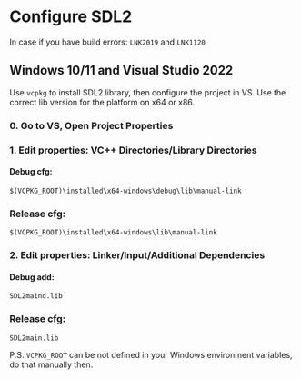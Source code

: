 # Configure SDL2

In case if you have build errors: `LNK2019` and `LNK1120`

## Windows 10/11 and Visual Studio 2022

Use `vcpkg` to install SDL2 library, then configure the project in VS.
Use the correct lib version for the platform on x64 or x86.

### 0. Go to VS, Open Project Properties
### 1. Edit properties: VC++ Directories/Library Directories

#### Debug cfg:
`$(VCPKG_ROOT)\installed\x64-windows\debug\lib\manual-link`

### Release cfg:
`$(VCPKG_ROOT)\installed\x64-windows\lib\manual-link`

### 2. Edit properties: Linker/Input/Additional Dependencies

#### Debug add:
`SDL2maind.lib`

### Release cfg:
`SDL2main.lib`

P.S. `VCPKG_ROOT` can be not defined in your Windows environment variables, do that manually then.
